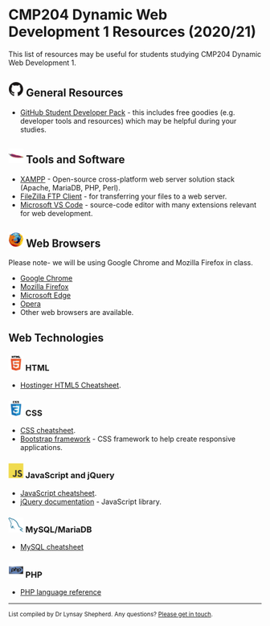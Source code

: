 # CMP204 Dynamic Web Development 1 Resources (2020/21)

This list of resources may be useful for students studying CMP204 Dynamic Web Development 1.

## <img src="icons/github.svg" alt="GitHub Logo" height="30" /> General Resources
- <a href="https://education.github.com/pack">GitHub Student Developer Pack</a> - this includes free goodies (e.g. developer tools and resources) which may be helpful during your studies.

## <img src="icons/apache.svg" alt="Apache Logo" height="30" /> Tools and Software
- <a href="https://www.apachefriends.org/index.html">XAMPP</a> - Open-source cross-platform web server solution stack (Apache, MariaDB, PHP, Perl).
- <a href="https://filezilla-project.org/download.php">FileZilla FTP Client</a> - for transferring your files to a web server.
- <a href="">Microsoft VS Code</a> - source-code editor with many extensions relevant for web development.

## <img src="icons/firefox.svg" alt="Firefox Logo" height="30" /> Web Browsers

Please note- we will be using Google Chrome and Mozilla Firefox in class.
- <a href="https://www.google.com/intl/en_uk/chrome/">Google Chrome</a>
- <a href="https://www.mozilla.org/en-GB/firefox/new/">Mozilla Firefox</a>
- <a href="https://www.microsoft.com/en-us/edge">Microsoft Edge</a>
- <a href="https://www.opera.com/">Opera</a>
- Other web browsers are available.

## Web Technologies

### <img src="icons/html5.svg" alt="HTML5 Logo" height="30" /> HTML
- <a href="https://cdn.rawgit.com/hostinger/banners/2d7a9209/tutorials/pdf/The-Complete-HTML-Cheat-Sheet.pdf">Hostinger HTML5 Cheatsheet</a>.

### <img src="icons/css3.svg" alt="CSS Logo" height="30" /> CSS
- <a href="https://devhints.io/css">CSS cheatsheet</a>.
- <a href="https://getbootstrap.com/docs/4.5/getting-started/introduction/">Bootstrap framework</a> - CSS framework to help create responsive applications.

### <img src="icons/javascript.svg" alt="JavaScript Logo" height="30" /> JavaScript and jQuery
- <a href="https://websitesetup.org/wp-content/uploads/2018/04/wsu-js-cheat-sheet.pdf">JavaScript cheatsheet</a>.
- <a href="https://api.jquery.com/">jQuery documentation</a> - JavaScript library.

### <img src="icons/mysql.svg" alt="MySQL Logo" height="30" /> MySQL/MariaDB
- <a href="https://devhints.io/mysql">MySQL cheatsheet</a>

### <img src="icons/php.svg" alt="PHP Logo" height="30" /> PHP
- <a href="https://www.php.net/manual/en/langref.php">PHP language reference</a>


___
<sup>List compiled by Dr Lynsay Shepherd.  Any questions?  <a href="https://www.abertay.ac.uk/staff-search/dr-lynsay-shepherd/">Please get in touch</a>.</sup>
